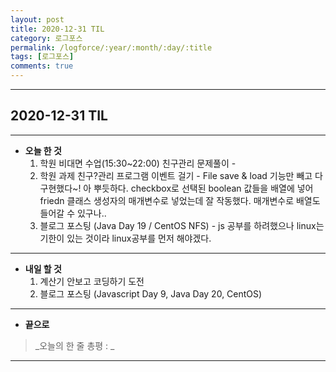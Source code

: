 ```yaml
---
layout: post
title: 2020-12-31 TIL
category: 로그포스
permalink: /logforce/:year/:month/:day/:title
tags: [로그포스]
comments: true
---
```


---

## 2020-12-31 TIL

---

- **오늘 한 것**
  1. 학원 비대면 수업(15:30~22:00) 친구관리 문제풀이 - 
  2. 학원 과제 친구?관리 프로그램 이벤트 걸기 - File save & load 기능만 빼고 다 구현했다~! 아 뿌듯하다. checkbox로 선택된 boolean 값들을 배열에 넣어 friedn 클래스 생성자의 매개변수로 넣었는데 잘 작동했다. 매개변수로 배열도 들어갈 수 있구나..
  3. 블로그 포스팅 (Java Day 19 / CentOS NFS) - js 공부를 하려했으나 linux는 기한이 있는 것이라 linux공부를 먼저 해야겠다. 

---

- **내일 할 것**
  1. 계산기 안보고 코딩하기 도전
  3. 블로그 포스팅 (Javascript Day 9, Java Day 20, CentOS)

---

- **끝으로**



> _오늘의 한 줄 총평 : _

---